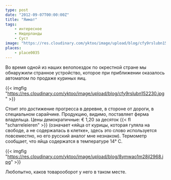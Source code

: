 ```yaml
---
type: post
date: "2012-09-07T00:00:00Z"
title: "Яимат"
tags:
    - интересное
    - Нидерланды
    - Суст
image: "https://res.cloudinary.com/yktoo/image/upload/blog/cfy9rslubn152230.jpg"
places:
    - place0035
---
```


Во время одной из наших велопоездок по окрестной стране мы обнаружили странное устройство, которое при приближении оказалось автоматом по продаже куриных яиц.

{{< imgfig "https://res.cloudinary.com/yktoo/image/upload/blog/cfy9rslubn152230.jpg" >}}

<!--more-->

Стоит это достижение прогресса в деревне, в стороне от дороги, в специальном сарайчике. Продукцию, видимо, поставляет ферма владельца. Цены демократичные: € 1,20 за десяток {{< fl "scharreleieren" >}} (означает «яйца от курицы, которая гуляла на свободе, а не содержалась в клетке», здесь это слово используется повсеместно, но его русский аналог мне незнаком). Термометр сообщает, что яйца содержатся в температуре 14° C.

{{< imgfig "https://res.cloudinary.com/yktoo/image/upload/blog/8ymwao1m28jl2968.jpg" >}}

Любопытно, каков товарооборот у него в таком месте.
